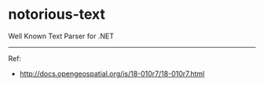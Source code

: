 # notorious-text
Well Known Text Parser for .NET

---

Ref:
- http://docs.opengeospatial.org/is/18-010r7/18-010r7.html